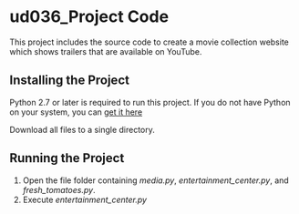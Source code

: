 # ud036_Project Code

This project includes the source code to create a movie
collection website which shows trailers that are available on YouTube.

## Installing the Project

Python 2.7 or later is required to run this project.
If you do not have Python on your system, you can
[get it here](https://www.python.org/downloads/)

Download all files to a single directory.

## Running the Project

1. Open the file folder containing *media.py*, *entertainment_center.py*, and *fresh_tomatoes.py*.
2. Execute *entertainment_center.py*
